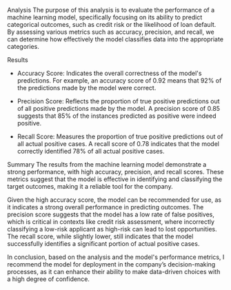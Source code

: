 Analysis
The purpose of this analysis is to evaluate the performance of a machine learning model, specifically focusing on its ability to predict categorical outcomes, such as credit risk or the likelihood of loan default. By assessing various metrics such as accuracy, precision, and recall, we can determine how effectively the model classifies data into the appropriate categories. 

Results
- Accuracy Score: Indicates the overall correctness of the model's predictions. For example, an accuracy score of 0.92 means that 92% of the predictions made by the model were correct.

- Precision Score: Reflects the proportion of true positive predictions out of all positive predictions made by the model. A precision score of 0.85 suggests that 85% of the instances predicted as positive were indeed positive.

- Recall Score: Measures the proportion of true positive predictions out of all actual positive cases. A recall score of 0.78 indicates that the model correctly identified 78% of all actual positive cases.


Summary
The results from the machine learning model demonstrate a strong performance, with high accuracy, precision, and recall scores. These metrics suggest that the model is effective in identifying and classifying the target outcomes, making it a reliable tool for the company.

Given the high accuracy score, the model can be recommended for use, as it indicates a strong overall performance in predicting outcomes. The precision score suggests that the model has a low rate of false positives, which is critical in contexts like credit risk assessment, where incorrectly classifying a low-risk applicant as high-risk can lead to lost opportunities. The recall score, while slightly lower, still indicates that the model successfully identifies a significant portion of actual positive cases.

In conclusion, based on the analysis and the model's performance metrics, I recommend the model for deployment in the company’s decision-making processes, as it can enhance their ability to make data-driven choices with a high degree of confidence.
